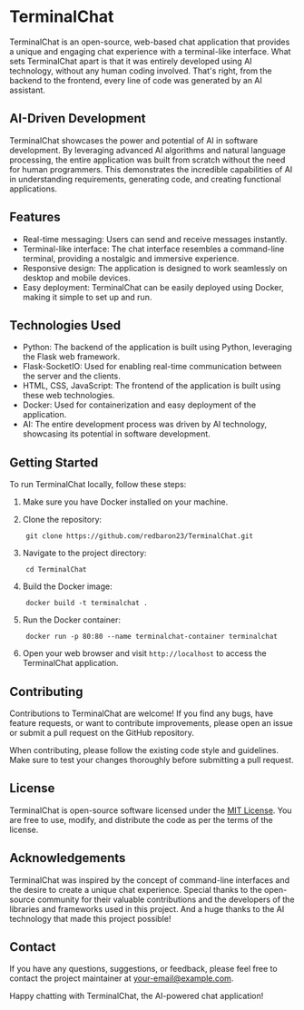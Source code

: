 # TerminalChat

TerminalChat is an open-source, web-based chat application that provides a unique and engaging chat experience with a terminal-like interface. What sets TerminalChat apart is that it was entirely developed using AI technology, without any human coding involved. That's right, from the backend to the frontend, every line of code was generated by an AI assistant.

## AI-Driven Development

TerminalChat showcases the power and potential of AI in software development. By leveraging advanced AI algorithms and natural language processing, the entire application was built from scratch without the need for human programmers. This demonstrates the incredible capabilities of AI in understanding requirements, generating code, and creating functional applications.

## Features

- Real-time messaging: Users can send and receive messages instantly.
- Terminal-like interface: The chat interface resembles a command-line terminal, providing a nostalgic and immersive experience.
- Responsive design: The application is designed to work seamlessly on desktop and mobile devices.
- Easy deployment: TerminalChat can be easily deployed using Docker, making it simple to set up and run.

## Technologies Used

- Python: The backend of the application is built using Python, leveraging the Flask web framework.
- Flask-SocketIO: Used for enabling real-time communication between the server and the clients.
- HTML, CSS, JavaScript: The frontend of the application is built using these web technologies.
- Docker: Used for containerization and easy deployment of the application.
- AI: The entire development process was driven by AI technology, showcasing its potential in software development.

## Getting Started

To run TerminalChat locally, follow these steps:

1. Make sure you have Docker installed on your machine.

2. Clone the repository:

```
    git clone https://github.com/redbaron23/TerminalChat.git
```

3. Navigate to the project directory:

```
    cd TerminalChat
```

4. Build the Docker image:

```
    docker build -t terminalchat .
```

5. Run the Docker container:

```
    docker run -p 80:80 --name terminalchat-container terminalchat
```

6. Open your web browser and visit `http://localhost` to access the TerminalChat application.

## Contributing

Contributions to TerminalChat are welcome! If you find any bugs, have feature requests, or want to contribute improvements, please open an issue or submit a pull request on the GitHub repository.

When contributing, please follow the existing code style and guidelines. Make sure to test your changes thoroughly before submitting a pull request.

## License

TerminalChat is open-source software licensed under the [MIT License](https://opensource.org/licenses/MIT). You are free to use, modify, and distribute the code as per the terms of the license.

## Acknowledgements

TerminalChat was inspired by the concept of command-line interfaces and the desire to create a unique chat experience. Special thanks to the open-source community for their valuable contributions and the developers of the libraries and frameworks used in this project. And a huge thanks to the AI technology that made this project possible!

## Contact

If you have any questions, suggestions, or feedback, please feel free to contact the project maintainer at your-email@example.com.

Happy chatting with TerminalChat, the AI-powered chat application!
